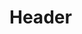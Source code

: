 <!-- TITLE: Quentin And Sues Farm -->
<!-- SUBTITLE: A quick summary of Quentin And Sues Farm -->

# Header